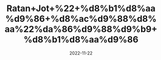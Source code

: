---
title: 'Ratan+Jot+%22+%d8%b1%d8%aa%d9%86+%d8%ac%d9%88%d8%aa%22%da%86%d9%88%d9%b9+%d8%b1%d8%aa%d9%86'
date: '2022-11-22' 
metatag: '' 
inventory: '0' 
draft: false 
# meta description 
shortDescripton: '+Alkanet+Root+%22++Ratanjot+helps+protect+your+skin+from+a+skin+infection%2c+inflammation+and+even+treats+burn+scars.+It+is+widely+used+in+various+face+masks%2c+and+other+skin+products+for+healing+burn+scars+due+to+its+natural+anti-inflammatory+properties+and+cooling+effect+to+absorb+heat+out+of+the+skin.'
description: 'Herbs+%d8%ac%da%91%db%8c+%d8%a8%d9%88%d9%b9%db%8c'
longdescription: ''
tags: ''
brand: ''
subCategory: ''
unit: '10 gm-Pk'
sellCount: '0'
featured: True
# product Price
price: '40.0'
# Product Short Description
shortDescription: '+Alkanet+Root+%22++Ratanjot+helps+protect+your+skin+from+a+skin+infection%2c+inflammation+and+even+treats+burn+scars.+It+is+widely+used+in+various+face+masks%2c+and+other+skin+products+for+healing+burn+scars+due+to+its+natural+anti-inflammatory+properties+and+cooling+effect+to+absorb+heat+out+of+the+skin.'
productID: '810D18E0-0C27-ED11-9968-005056B3A416'
type: 'products'
category: 'Herbs+%d8%ac%da%91%db%8c+%d8%a8%d9%88%d9%b9%db%8c' 
thumnailproduct: 'https://eraconnect.blob.core.windows.net/product-images/aminsaddiquidawakhana/810D18E0-0C27-ED11-9968-005056B3A416.webp' 
images:
  - image: 'https://eraconnect.blob.core.windows.net/product-images/aminsaddiquidawakhana/810D18E0-0C27-ED11-9968-005056B3A416.webp'  
Variants:
---
